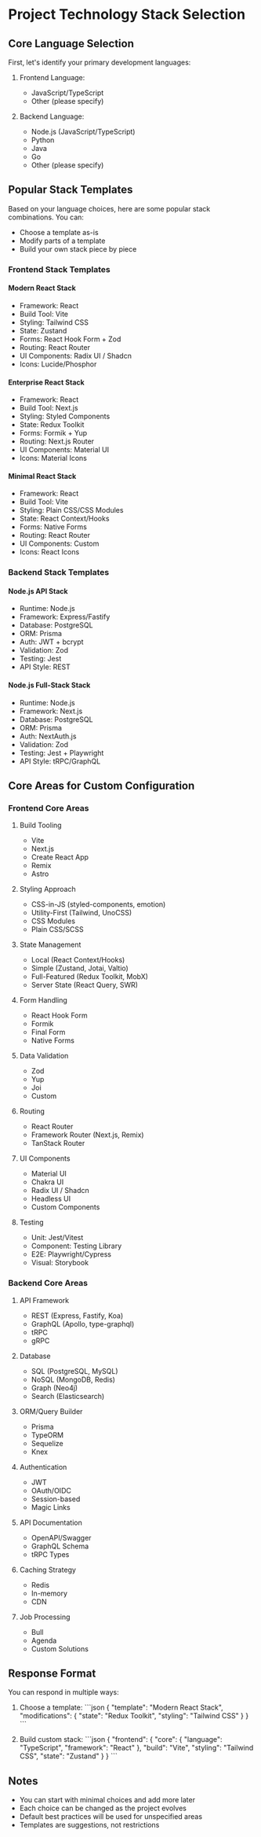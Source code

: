 # Project Technology Stack Selection

## Core Language Selection
First, let's identify your primary development languages:

1. Frontend Language:
   - JavaScript/TypeScript
   - Other (please specify)

2. Backend Language:
   - Node.js (JavaScript/TypeScript)
   - Python
   - Java
   - Go
   - Other (please specify)

## Popular Stack Templates
Based on your language choices, here are some popular stack combinations. You can:
- Choose a template as-is
- Modify parts of a template
- Build your own stack piece by piece

### Frontend Stack Templates

#### Modern React Stack
- Framework: React
- Build Tool: Vite
- Styling: Tailwind CSS
- State: Zustand
- Forms: React Hook Form + Zod
- Routing: React Router
- UI Components: Radix UI / Shadcn
- Icons: Lucide/Phosphor

#### Enterprise React Stack
- Framework: React
- Build Tool: Next.js
- Styling: Styled Components
- State: Redux Toolkit
- Forms: Formik + Yup
- Routing: Next.js Router
- UI Components: Material UI
- Icons: Material Icons

#### Minimal React Stack
- Framework: React
- Build Tool: Vite
- Styling: Plain CSS/CSS Modules
- State: React Context/Hooks
- Forms: Native Forms
- Routing: React Router
- UI Components: Custom
- Icons: React Icons

### Backend Stack Templates

#### Node.js API Stack
- Runtime: Node.js
- Framework: Express/Fastify
- Database: PostgreSQL
- ORM: Prisma
- Auth: JWT + bcrypt
- Validation: Zod
- Testing: Jest
- API Style: REST

#### Node.js Full-Stack Stack
- Runtime: Node.js
- Framework: Next.js
- Database: PostgreSQL
- ORM: Prisma
- Auth: NextAuth.js
- Validation: Zod
- Testing: Jest + Playwright
- API Style: tRPC/GraphQL

## Core Areas for Custom Configuration

### Frontend Core Areas
1. Build Tooling
   - Vite
   - Next.js
   - Create React App
   - Remix
   - Astro

2. Styling Approach
   - CSS-in-JS (styled-components, emotion)
   - Utility-First (Tailwind, UnoCSS)
   - CSS Modules
   - Plain CSS/SCSS

3. State Management
   - Local (React Context/Hooks)
   - Simple (Zustand, Jotai, Valtio)
   - Full-Featured (Redux Toolkit, MobX)
   - Server State (React Query, SWR)

4. Form Handling
   - React Hook Form
   - Formik
   - Final Form
   - Native Forms

5. Data Validation
   - Zod
   - Yup
   - Joi
   - Custom

6. Routing
   - React Router
   - Framework Router (Next.js, Remix)
   - TanStack Router

7. UI Components
   - Material UI
   - Chakra UI
   - Radix UI / Shadcn
   - Headless UI
   - Custom Components

8. Testing
   - Unit: Jest/Vitest
   - Component: Testing Library
   - E2E: Playwright/Cypress
   - Visual: Storybook

### Backend Core Areas
1. API Framework
   - REST (Express, Fastify, Koa)
   - GraphQL (Apollo, type-graphql)
   - tRPC
   - gRPC

2. Database
   - SQL (PostgreSQL, MySQL)
   - NoSQL (MongoDB, Redis)
   - Graph (Neo4j)
   - Search (Elasticsearch)

3. ORM/Query Builder
   - Prisma
   - TypeORM
   - Sequelize
   - Knex

4. Authentication
   - JWT
   - OAuth/OIDC
   - Session-based
   - Magic Links

5. API Documentation
   - OpenAPI/Swagger
   - GraphQL Schema
   - tRPC Types

6. Caching Strategy
   - Redis
   - In-memory
   - CDN

7. Job Processing
   - Bull
   - Agenda
   - Custom Solutions

## Response Format
You can respond in multiple ways:

1. Choose a template:
\`\`\`json
{
  "template": "Modern React Stack",
  "modifications": {
    "state": "Redux Toolkit",
    "styling": "Tailwind CSS"
  }
}
\`\`\`

2. Build custom stack:
\`\`\`json
{
  "frontend": {
    "core": {
      "language": "TypeScript",
      "framework": "React"
    },
    "build": "Vite",
    "styling": "Tailwind CSS",
    "state": "Zustand"
  }
}
\`\`\`

## Notes
- You can start with minimal choices and add more later
- Each choice can be changed as the project evolves
- Default best practices will be used for unspecified areas
- Templates are suggestions, not restrictions 
